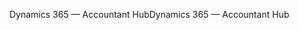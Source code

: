<span data-ttu-id="b36eb-101">Dynamics 365 — Accountant Hub</span><span class="sxs-lookup"><span data-stu-id="b36eb-101">Dynamics 365 — Accountant Hub</span></span>
